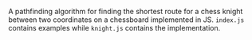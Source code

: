 A pathfinding algorithm for finding the shortest route for a chess knight between two coordinates on a chessboard implemented in JS. `index.js` contains examples while `knight.js` contains the implementation.

